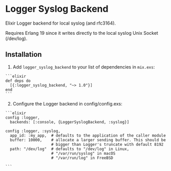 Logger Syslog Backend
=====================

Elixir Logger backend for local syslog (and rfc3164).

Requires Erlang 19 since it writes directly to the local syslog Unix Socket (/dev/log).

## Installation

  1. Add `logger_syslog_backend` to your list of dependencies in `mix.exs`:

    ```elixir
    def deps do
      [{:logger_syslog_backend, "~> 1.0"}]
    end
    ```

  2. Configure the Logger backend in config/config.exs:

    ```elixir
    config :logger,
      backends: [:console, {LoggerSyslogBackend, :syslog}]

    config :logger, :syslog,
      app_id: :my_app,  # defaults to the application of the caller module
      buffer: 10000,    # allocate a larger sending buffer. This should be
                        # bigger than Logger's truncate with default 8192
      path: "/dev/log"  # defaults to "/dev/log" in Linux,
                        # "/var/run/syslog" in macOS
                        # "/var/run/log" in FreeBSD

    ```
